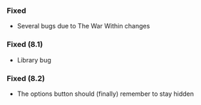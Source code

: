 ### Fixed
- Several bugs due to The War Within changes

### Fixed (8.1)
- Library bug

### Fixed (8.2)
- The options button should (finally) remember to stay hidden